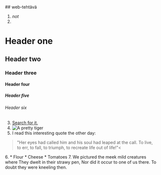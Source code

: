 ##<Daniela Haavisto> web-tehtävä 
1. _not_
2. 
# Header one
## Header two
### Header three
#### Header four
##### Header five
###### Header six
3. [Search for it.](www.google.com)
4. ![A pretty tiger](https://upload.wikimedia.org/wikipedia/commons/5/56/Tiger.50.jpg)
5. I read this interesting quote the other day:

>"Her eyes had called him and his soul had leaped at the call. To live, to err, to fall, to triumph, to recreate life out of life!"<


<testi>
6. 
* Flour
* Cheese
* Tomatoes
7. We pictured the meek mild creatures where  
They dwelt in their strawy pen,  
Nor did it occur to one of us there.  
To doubt they were kneeling then.
